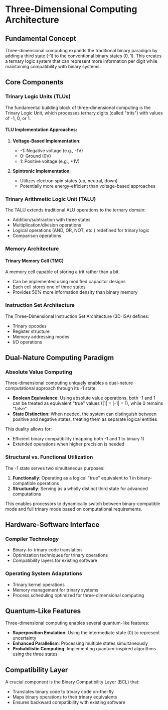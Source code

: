 # Three-Dimensional Computing Architecture

## Fundamental Concept

Three-dimensional computing expands the traditional binary paradigm by adding a third state (-1) to the conventional binary states (0, 1). This creates a ternary logic system that can represent more information per digit while maintaining compatibility with binary systems.

## Core Components

### Trinary Logic Units (TLUs)

The fundamental building block of three-dimensional computing is the Trinary Logic Unit, which processes ternary digits (called "trits") with values of -1, 0, or 1.

#### TLU Implementation Approaches:

1. **Voltage-Based Implementation**:
   - -1: Negative voltage (e.g., -1V)
   - 0: Ground (0V)
   - 1: Positive voltage (e.g., +1V)

2. **Spintronic Implementation**:
   - Utilizes electron spin states (up, neutral, down)
   - Potentially more energy-efficient than voltage-based approaches

### Trinary Arithmetic Logic Unit (TALU)

The TALU extends traditional ALU operations to the ternary domain:

- Addition/subtraction with three states
- Multiplication/division operations
- Logical operations (AND, OR, NOT, etc.) redefined for trinary logic
- Comparison operations

### Memory Architecture

#### Trinary Memory Cell (TMC)

A memory cell capable of storing a trit rather than a bit.

- Can be implemented using modified capacitor designs
- Each cell stores one of three states
- Provides 50% more information density than binary memory

### Instruction Set Architecture

The Three-Dimensional Instruction Set Architecture (3D-ISA) defines:

- Trinary opcodes
- Register structure
- Memory addressing modes
- I/O operations

## Dual-Nature Computing Paradigm

### Absolute Value Computing

Three-dimensional computing uniquely enables a dual-nature computational approach through its -1 state:

- **Boolean Equivalence**: Using absolute value operations, both -1 and 1 can be treated as equivalent "true" values (|1| = |-1| = 1), while 0 remains "false"
- **State Distinction**: When needed, the system can distinguish between positive and negative states, treating them as separate logical entities

This duality allows for:
- Efficient binary compatibility (mapping both -1 and 1 to binary 1)
- Extended operations when higher precision is needed

### Structural vs. Functional Utilization

The -1 state serves two simultaneous purposes:

1. **Functionally**: Operating as a logical "true" equivalent to 1 in binary-compatible operations
2. **Structurally**: Serving as a wholly distinct third state for advanced computations

This enables processors to dynamically switch between binary-compatible mode and full trinary mode based on computational requirements.

## Hardware-Software Interface

### Compiler Technology

- Binary-to-trinary code translation
- Optimization techniques for trinary operations
- Compatibility layers for existing software

### Operating System Adaptations

- Trinary kernel operations
- Memory management for trinary systems
- Process scheduling optimized for three-dimensional computing

## Quantum-Like Features

Three-dimensional computing enables several quantum-like features:

- **Superposition Emulation**: Using the intermediate state (0) to represent uncertainty
- **Enhanced Parallelism**: Processing multiple states simultaneously
- **Probabilistic Computing**: Implementing quantum-inspired algorithms using the three states

## Compatibility Layer

A crucial component is the Binary Compatibility Layer (BCL) that:

- Translates binary code to trinary code on-the-fly
- Maps binary operations to their trinary equivalents
- Ensures backward compatibility with existing software
